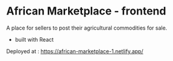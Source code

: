 # African Marketplace - frontend

A place for sellers to post their agricultural commodities for sale.

- built with React

Deployed at :
https://african-marketplace-1.netlify.app/
